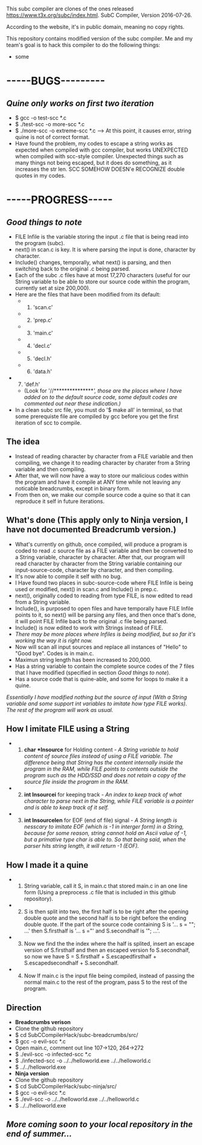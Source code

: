 
This subc compiler are clones of the ones released https://www.t3x.org/subc/index.html.
SubC Compiler, Version 2016-07-26.

According to the website, it's in public domain, meaning no copy rights.

This repository contains modified version of the subc compiler. 
Me and my team's goal is to hack this compiler to do the following things:
 - some 

# -----BUGS---------

## *Quine only works on first two iteration*
 - $ gcc -o test-scc *.c 
 - $ ./test-scc -o more-scc *.c
 - $ ./more-scc -o extreme-scc *.c   --> At this point, it causes error, string quine is not of correct format.
 - Have found the problem, my codes to escape a string works as expected when compiled with gcc compiler, but works UNEXPECTED when compiled with scc-style compiler. Unexpected things such as many things not being escaped, but it does do something, as it increases the str len. SCC SOMEHOW DOESN'e RECOGNIZE double quotes in my codes.

# -----PROGRESS-----

## *Good things to note*
 - FILE Infile is the variable storing the input .c file that is being read into the program (subc).
 - next() in scan.c is key. It is where parsing the input is done, character by character.
 - Include() changes, temporally, what next() is parsing, and then switching back to the original .c being parsed.
 - Each of the subc .c files have at most 17,270 characters (useful for our String variable to be able to store our source code within the program, currently set at size 200,000).
 - Here are the files that have been modified from its default:
	- 1. 'scan.c'
 	- 2. 'prep.c'
 	- 3. 'main.c'
 	- 4. 'decl.c'
 	- 5. 'decl.h'
 	- 6. 'data.h'
  - 7. 'def.h'
	- (Look for '//****************', those are the places where I have added on to the default source code, some default codes are commented out near these indication.)*
 - In a clean subc src file, you must do '$ make all' in terminal, so that some prerequiste file are compiled by gcc before you get the first iteration of scc to compile.
	
## **The idea**
 - Instead of reading character by character from a FILE variable and then compiling, we change it to reading character by charater from a String variable and then compiling.
 - After that, we will now have a way to store our malicious codes within the program and have it compile at ANY time while not leaving any noticable breadcrumbs, except in binary form.
 - From then on, we make our compile source code a quine so that it can reproduce it self in future iterations.

## **What's done (This apply only to Ninja version, I have not documented Breadcrumb version.)**
 - What's currently on github, once compiled, will produce a program is coded to read .c source file as a FILE variable and then be converted to a String variable, character by character. After that, our program will read character by character from the String variable containing our input-source-code, character by character, and then compiling.
  - It's now able to compile it self with no bug.
 - I Have found two places in subc-source-code where FILE Infile is being used or modified, next() in scan.c and Include() in prep.c.
  - next(), originally coded to reading from type FILE, is now edited to read from a String variable.
  - Include(), is purposed to open <include> files and have temporally have FILE Infile points to it, so next() will be parsing any <include> files, and then once that's done, it will point FILE Infile back to the original .c file being parsed.
  - Include() is now edited to work with Strings instead of FILE.
   - *There may be more places where Infiles is being modified, but so far it's working the way it is right now.* 
 - Now will scan all input sources and replace all instances of "Hello" to "Good bye". Codes is in main.c.
 - Maximun string length has been increased to 200,000.
 - Has a string variable to contain the complete source codes of the 7 files that I have modified (specified in section *Good things to note*). 
 - Has a source code that is quine-able, and some for loops to make it a quine.

*Essentially I have modified nothing but the source of input (With a String variable and some support int variables to imitate how type FILE works). The rest of the program will work as usual.*


## **How I imitate FILE using a String**
 - 1. **char \*Insource** for Holding content - *A String variable to hold content of source files instead of using a FILE variable. The difference being that String has the content internally inside the program in the RAM, while FILE points to contents outside the program such as the HDD/SSD and does not retain a copy of the source file inside the program in the RAM.*
 - 2. **int Insourcei** for keeping track - *An index to keep track of what character to parse next in the String, while FILE variable is a pointer and is able to keep track of it self.*
 - 3. **int Insourcelen** for EOF (end of file) signal - *A String length is nesscary to imitate EOF (which is -1 in interger form) in a String, because for some reason, string cannot hold an Ascii value of -1, but a primative type char is able to. So that being said, when the parser hits string length, it will return -1 (EOF).*

 ## **How I made it a quine**
 - 1. String variable, call it S, in main.c that stored main.c in an one line form (Using a preprocess .c file that is included in this github repository).
 - 2. S is then split into two, the first half is to be right after the opening double quote and the second half is to be right before the ending double quote. If the part of the source code containing S is '... s = ""; ...' then S.firsthalf is '... s ="' and S.secondhalf is '"; ...'.
 - 3. Now we find the the index where the half is splited, insert an escape version of S.firsthalf and then an escaped version fo S.secondhalf, so now we have S = S.firsthalf + S.escapedfirsthalf + S.escapedsecondhalf + S.secondhalf.
 - 4. Now If main.c is the input file being compiled, instead of passing the normal main.c to the rest of the program, pass S to the rest of the program.

## **Direction**
 - **Breadcrumbs verison**
  - Clone the github repository
  - $ cd SubCCompilerHack/subc-breadcrumbs/src/
  - $ gcc -o evil-scc *.c
  - Open main.c, comment out line 107->120, 264->272
  - $ ./evil-scc -o infected-scc *.c
  - $ ./infected-scc -o ../../helloworld.exe ../../helloworld.c
  - $ ../../helloworld.exe
 - **Ninja version**
  - Clone the github repository
  - $ cd SubCCompilerHack/subc-ninja/src/
  - $ gcc -o evil-scc *.c
  - $ ./evil-scc -o ../../helloworld.exe ../../helloworld.c
  - $ ../../helloworld.exe

## *More coming soon to your local repository in the end of summer...*

